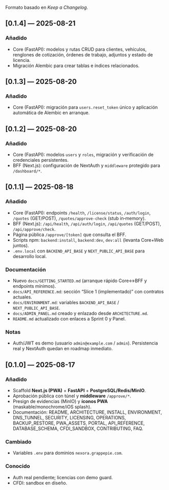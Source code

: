 Formato basado en *Keep a Changelog*.

## [0.1.4] — 2025-08-21

### Añadido
- Core (FastAPI): modelos y rutas CRUD para clientes, vehículos, renglones de cotización, órdenes de trabajo, adjuntos y estado de licencia.
- Migración Alembic para crear tablas e índices relacionados.

## [0.1.3] — 2025-08-20

### Añadido
- Core (FastAPI): migración para `users.reset_token` único y aplicación automática de Alembic en arranque.

## [0.1.2] — 2025-08-20

### Añadido
- Core (FastAPI): modelos `users` y `roles`, migración y verificación de credenciales persistentes.
- BFF (Next.js): configuración de NextAuth y `middleware` protegido para `/dashboard/*`.

## [0.1.1] — 2025-08-18

### Añadido
- Core (FastAPI): endpoints `/health`, `/license/status`, `/auth/login`, `/quotes` (GET/POST), `/quotes/approve-check` (stub in‑memory).
- BFF (Next.js): `/api/health`, `/api/auth/login`, `/api/quotes` (GET/POST), `/api/approve/check`.
- Página pública `/approve/[token]` que consulta el BFF.
- Scripts npm: `backend:install`, `backend:dev`, `dev:all` (levanta Core+Web juntos).
- `.env.local` con `BACKEND_API_BASE` y `NEXT_PUBLIC_API_BASE` para desarrollo local.

### Documentación
- Nuevo `docs/GETTING_STARTED.md` (arranque rápido Core↔BFF y endpoints mínimos).
- `docs/API_REFERENCE.md`: sección “Slice 1 (implementado)” con contratos actuales.
- `docs/ENVIRONMENT.md`: variables `BACKEND_API_BASE` / `NEXT_PUBLIC_API_BASE`.
- `docs/ADMIN_PANEL.md` creado y enlazado desde `ARCHITECTURE.md`.
- `README.md` actualizado con enlaces a Sprint 0 y Panel.

### Notas
- Auth/JWT es demo (usuario `admin@example.com` / `admin`). Persistencia real y NextAuth quedan en roadmap inmediato.

## [0.1.0] — 2025-08-17

### Añadido

- Scaffold **Next.js (PWA)** + **FastAPI** + **PostgreSQL/Redis/MinIO**.
- Aprobación pública con túnel y **middleware** `/approve/*`.
- Presign de evidencias (MinIO) y **íconos PWA** (maskable/monochrome/iOS splash).
- Documentación: README, ARCHITECTURE, INSTALL, ENVIRONMENT, DNS\_TUNNEL, SECURITY, LICENSING, OPERATIONS, BACKUP\_RESTORE, PWA\_ASSETS, PORTAL, API\_REFERENCE, DATABASE\_SCHEMA, CFDI\_SANDBOX, CONTRIBUTING, FAQ.

### Cambiado

- Variables `.env` para dominios `nexora.grappepie.com`.

### Conocido

- Auth real pendiente; licencias con demo guard.
- CFDI: sandbox en diseño.
